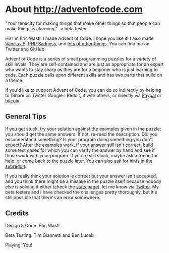 About http://adventofcode.com
==============================

"Your tenacity for making things that make other things so that people can make things is alarming." -a beta tester

Hi! I'm Eric Wastl. I made Advent of Code. I hope you like it! I also made [Vanilla JS](http://vanilla-js.com/), [PHP Sadness](http://phpsadness.com/), and [lots of other things](http://was.tl/projects/). You can find me on Twitter and GitHub.

Advent of Code is a series of small programming puzzles for a variety of skill levels. They are self-contained and are just as appropriate for an expert who wants to stay sharp as they are for a beginner who is just learning to code. Each puzzle calls upon different skills and has two parts that build on a theme.

If you'd like to support Advent of Code, you can do so indirectly by helping to [Share on Twitter Google+ Reddit] it with others, or directly via [Paypal](https://www.paypal.com/us/cgi-bin/webscr?cmd=_flow&SESSION=1iXlqfs1M_MlfhpXCtBrBfSwUCT20Ny323H4Ebe_98X9BWKbVrH65ZMPxVi&dispatch=50a222a57771920b6a3d7b606239e4d529b525e0b7e69bf0224adecfb0124e9b61f737ba21b081984719ecfa9a8ffe80733a1a700ced90ae) or [bitcoin](bitcoin:1B9EpgakHBRPxdYkSiqHBAeYB22XPBX2WG?label=AdventOfCode).

General Tips
-------------

If you get stuck, try your solution against the examples given in the puzzle; you should get the same answers. If not, re-read the description. Did you misunderstand something? Is your program doing something you don't expect? After the examples work, if your answer still isn't correct, build some test cases for which you can verify the answer by hand and see if those work with your program. If you're still stuck, maybe ask a friend for help, or come back to the puzzle later. You can also ask for hints in the [subreddit](https://www.reddit.com/r/adventofcode/).

If you really think your solution is correct but your answer isn't accepted, and you think there might be a mistake in the puzzle itself because nobody else is solving it either (check the [stats page](http://adventofcode.com/stats)), let me know via [Twitter](https://twitter.com/ericwastl). My beta testers and I have checked the challenges pretty thoroughly, but it's still possible that there's an error somewhere.

Credits
--------

Design & Code: Eric Wastl

Beta Testing: Tim Giannetti and Ben Lucek

Playing: You!
